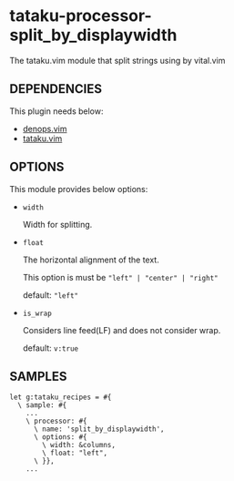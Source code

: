 # tataku-processor-split_by_displaywidth

The tataku.vim module that split strings using by vital.vim


## DEPENDENCIES

This plugin needs below:

- [denops.vim](https://github.com/vim-denops/denops.vim)
- [tataku.vim](https://github.com/Omochice/tataku.vim)

## OPTIONS

This module provides below options:

- `width`

  Width for splitting.

- `float`

  The horizontal alignment of the text.

  This option is must be `"left" | "center" | "right"`

  default: `"left"`

- `is_wrap`

  Considers line feed(LF) and does not consider wrap.

  default: `v:true`

## SAMPLES

```vim
let g:tataku_recipes = #{
  \ sample: #{
    ...
    \ processor: #{
      \ name: 'split_by_displaywidth',
      \ options: #{ 
        \ width: &columns,
        \ float: "left",
      \ }},
    ...
```
